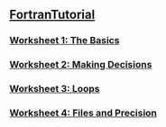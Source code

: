## [FortranTutorial](https://www.fortrantutorial.com) 
### [Worksheet 1: The Basics](worksheet1/README.md)
### [Worksheet 2: Making Decisions](worksheet2/README.md)
### [Worksheet 3: Loops](worksheet3/README.md)
### [Worksheet 4: Files and Precision](worksheet4/README.md)
